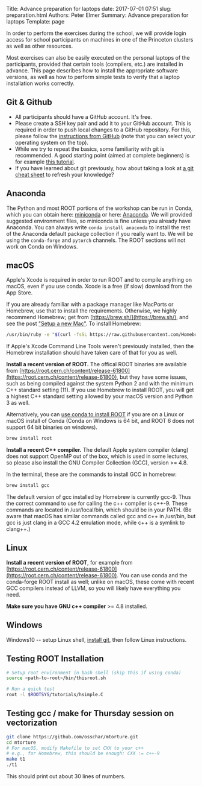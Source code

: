Title: Advance preparation for laptops
date: 2017-07-01 07:51
slug: preparation.html
Authors: Peter Elmer
Summary: Advance preparation for laptops
Template: page

In order to perform the exercises during the school, we will provide 
login access for school participants on machines in one of the Princeton 
clusters as well as other resources.

Most exercises can also be easily executed on the personal laptops of
the participants, provided that certain tools (compilers, etc.) are 
installed in advance. This page describes how to install the appropriate
software versions, as well as how to perform simple tests to verify that a
laptop installation works correctly.

## Git & Github

* All participants should have a GitHub account. It's free.
* Please create a SSH key pair and add it to your GitHub account. This is required
  in order to push local changes to a GitHub repository.
  For this, please follow the [instructions from GitHub](https://docs.github.com/en/authentication/connecting-to-github-with-ssh/about-ssh)
  (note that you can select your operating system on the top).
* While we try to repeat the basics, some familiarity with git is recommended.
  A good starting point (aimed at complete beginners) is for example [this tutorial](https://swcarpentry.github.io/git-novice/).
* If you have learned about git previously,
  how about taking a look at [a git cheat sheet](https://about.gitlab.com/images/press/git-cheat-sheet.pdf) to refresh your knowledge?

## Anaconda

The Python and most ROOT portions of the workshop can be run in Conda, which you can obtain here: [miniconda](https://docs.conda.io/en/latest/miniconda.html) or here: [Anaconda](https://www.anaconda.com/distribution/#download-section). We will provided suggested environment files, so miniconda is fine unless you already have Anaconda. You can always write `conda install anaconda` to install the rest of the Anaconda default package collection if you really want to. We will be using the `conda-forge` and `pytorch` channels. The ROOT sections will not work on Conda on Windows.

## macOS

Apple's Xcode is required in order to run ROOT and to compile anything on macOS, even if you use conda.
Xcode is a free (if slow) download from the App Store.

If you are already familiar with a package manager like MacPorts or Homebrew,
use that to install the requirements. Otherwise, we highly recommend Homebrew;
get from [https://brew.sh/](https://brew.sh/), and see the post ["Setup a new Mac"](https://iscinumpy.gitlab.io/post/setup-a-new-mac/). To install Homebrew:

```bash
/usr/bin/ruby -e "$(curl -fsSL https://raw.githubusercontent.com/Homebrew/install/master/install)"
```


If Apple's Xcode Command Line Tools weren't previously installed, then the
Homebrew installation should have taken care of that for you as well.

**Install a recent version of ROOT.** The offical ROOT binaries are available from [https://root.cern.ch/content/release-61800](https://root.cern.ch/content/release-61800), but they have some issues, such as being compiled against the system Python 2 and with the minimum C++ standard setting (11). If you use Homebrew to install ROOT, you will get a highest C++ standard setting allowed by your macOS version and Python 3 as well.

Alternatively, you can [use conda to install ROOT](https://github.com/conda-forge/root-feedstock) if you are on a Linux or macOS install of Conda (Conda on Windows is 64 bit, and ROOT 6 does not support 64 bit binaries on windows).

```bash
brew install root
```

**Install a recent C++ compiler.** The default Apple system compiler (clang) does not support OpenMP out of the box, which is
used in some lectures, so please also install the GNU Compiler Collection
(GCC), version >= 4.8.

In the terminal, these are the commands to install GCC in homebrew:
    
```bash
brew install gcc
```

The default version of gcc installed by Homebrew is currently gcc-9. Thus the
correct command to use for calling the c++ compiler is c++-9. These commands
are located in /usr/local/bin, which should be in your PATH. (Be aware that
macOS has similar commands called gcc and c++ in /usr/bin, but gcc is just
clang in a GCC 4.2 emulation mode, while c++ is a symlink to clang++.)

## Linux

**Install a recent version of ROOT**, for example from [https://root.cern.ch/content/release-61800](https://root.cern.ch/content/release-61800). You can use conda and the conda-forge ROOT install as well;
unlike on macOS, these come with recent GCC compilers instead of LLVM, so you will likely have everything you need.

**Make sure you have GNU c++ compiler** >= 4.8 installed.

## Windows

Windows10 -- setup Linux shell, [install git](https://docs.microsoft.com/en-us/windows/wsl/tutorials/wsl-git), then follow Linux instructions.

## Testing ROOT Installation

```bash
# Setup root environment in bash shell (skip this if using conda)
source <path-to-root>/bin/thisroot.sh

# Run a quick test
root -l $ROOTSYS/tutorials/hsimple.C
```
    
## Testing gcc / make for Thursday session on vectorization

```bash
git clone https://github.com/osschar/mtorture.git
cd mtorture
# For macOS, modify Makefile to set CXX to your c++
# e.g., for Homebrew, this should be enough: CXX := c++-9
make t1
./t1
```

This should print out about 30 lines of numbers.


